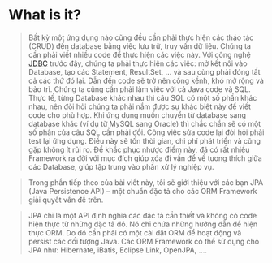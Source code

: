 # What is it?

>  Bất kỳ một ứng dụng nào cũng đều cần phải thực hiện các tháo tác (CRUD) đến database bằng việc lưu trữ, truy vấn dữ liệu. Chúng ta cần phải viết nhiều code để thực hiện các việc này. Với công nghệ [JDBC](https://gpcoder.com/5188-huong-dan-ket-noi-co-so-du-lieu-voi-java-jdbc/) trước đây, chúng ta phải thực hiện các việc: mở kết nối vào Database, tạo các Statement, ResultSet, … và sau cùng phải đóng tất cả các thứ đó lại. Dẫn đến code sẽ trở nên cồng kềnh, khó mở rộng và bảo trì. Chúng ta cũng cần phải làm việc với cả Java code và SQL. Thực tế, từng Database khác nhau thì câu SQL có một số phần khác nhau, nên đòi hỏi chúng ta phải nắm được sự khác biệt này để viết code cho phù hợp. Khi ứng dụng muốn chuyển từ database sang database khác (ví dụ từ MySQL sang Oracle) thì chắc chắn sẽ có một số phần của câu SQL cần phải đổi. Công việc sửa code lại đòi hỏi phải test lại ứng dụng. Điều này sẽ tốn thời gian, chi phí phát triển và cũng gặp không ít rủi ro. Để khắc phục nhược điểm này, đã có rất nhiều Framework ra đời với mục đích giúp xóa đi vấn để về tương thích giữa các Database, giúp tập trung vào phần xử lý nghiệp vụ.

>  Trong phần tiếp theo của bài viết này, tôi sẽ giới thiệu với các bạn JPA (Java Persistence API) – một chuẩn đặc tả cho các ORM Framework giải quyết vấn đề trên.

>  JPA chỉ là một API định nghĩa các đặc tả cần thiết và không có code hiện thực từ những đặc tả đó. Nó chỉ chứa những hướng dẫn để hiện thực ORM. Do đó cần phải có một cài đặt ORM để hoạt động và persist các đối tượng Java. Các ORM Framework có thể sử dụng cho JPA như: Hibernate, iBatis, Eclipse Link, OpenJPA, ….

